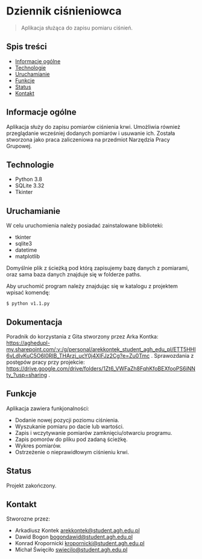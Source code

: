 # Dziennik ciśnieniowca
>Aplikacja służąca do zapisu pomiaru ciśnień.

## Spis treści
* [Informacje ogólne](#informacje-ogólne)
* [Technologie](#technologie)
* [Uruchamianie](#uruchamianie)
* [Funkcje](#funkcje)
* [Status](#status)
* [Kontakt](#Kontakt)

## Informacje ogólne
Aplikacja służy do zapisu pomiarów ciśnienia krwi. Umożliwia również przeglądanie wcześniej dodanych pomiarów i usuwanie ich. Została stworzona jako praca zaliczeniowa na przedmiot Narzędzia Pracy Grupowej.

## Technologie
* Python 3.8
* SQLite 3.32
* Tkinter

## Uruchamianie
W celu uruchomienia należy posiadać zainstalowane biblioteki:
* tkinter
* sqlite3
* datetime
* matplotlib

Domyślnie plik z ścieżką pod którą zapisujemy bazę danych z pomiarami, oraz sama baza danych znajduje się w folderze paths.

Aby uruchomić program należy znajdując się w katalogu z projektem wpisać komendę:

```
$ python v1.1.py
```
## Dokumentacja

Poradnik do korzystania z Gita stworzony przez Arka Kontka: https://aghedupl-my.sharepoint.com/:v:/g/personal/arekkontek_student_agh_edu_pl/ETT5HHI6vLdIvKuC5O6l0RIB_THArzj_ucY0j4XIFJz2Cg?e=Zu0Tmc .
Sprawozdania z postępów pracy przy projekcie: https://drive.google.com/drive/folders/1Zt6_VWFaZh8FqhKfoBEXfooPS6iNNty_?usp=sharing .

## Funkcje
Aplikacja zawiera funkjonalności:
* Dodanie nowej pozycji poziomu ciśnienia.
* Wyszukanie pomiaru po dacie lub wartości.
* Zapis i wczytywanie pomiarów zamknięciu/otwarciu programu.
* Zapis pomorów do pliku pod zadaną ścieżkę.
* Wykres pomiarów.
* Ostrzeżenie o nieprawidłowym ciśnieniu krwi.

## Status
Projekt zakończony.

## Kontakt
Stworozne przez:
* Arkadiusz Kontek	arekkontek@student.agh.edu.pl
* Dawid Bogon		bogondawid@student.agh.edu.pl
* Konrad Kropornicki	kropornicki@student.agh.edu.pl
* Michał Święciło	swiecilo@student.agh.edu.pl
